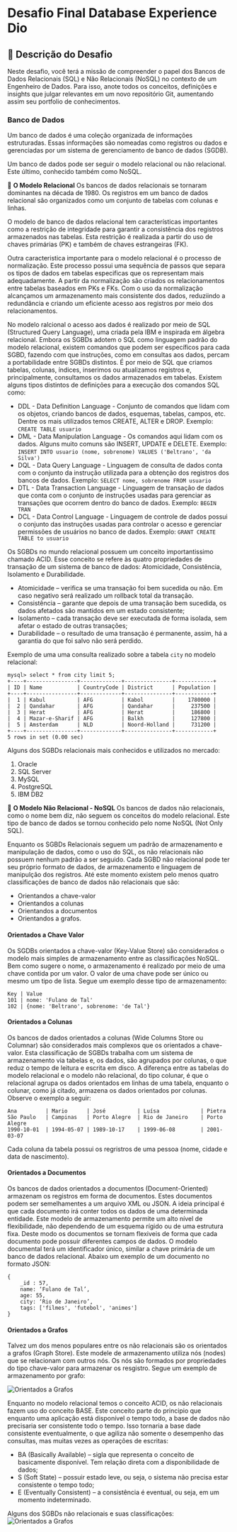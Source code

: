 # Desafio Final Database Experience Dio

## 📑 Descrição do Desafio
Neste desafio, você terá a missão de compreender o papel dos Bancos de Dados Relacionais (SQL) e Não Relacionais (NoSQL) no contexto de um Engenheiro de Dados. Para isso, anote todos os conceitos, definições e insights que julgar relevantes em um novo repositório Git, aumentando assim seu portfolio de conhecimentos.

### Banco de Dados
Um banco de dados é uma coleção organizada de informações estruturadas. Essas informações são nomeadas como registros ou dados e gerenciadas por um sistema de gerenciamento de banco de dados (SGDB). 

Um banco de dados pode ser seguir o modelo relacional ou não relacional. Este último, conhecido também como NoSQL. 

📃 **O Modelo Relacional**
Os bancos de dados relacionais se tornaram dominantes na década de 1980. Os registros em um banco de dados relacional são organizados como um conjunto de tabelas com colunas e linhas. 

O modelo de banco de dados relacional tem características importantes como a restrição de integridade para garantir a consistência dos registros armazenados nas tabelas. Esta restrição é realizada a partir do uso de chaves primárias (PK) e também de chaves estrangeiras (FK).

Outra caracteristica importante para o modelo relacional é o processo de normalização. Este processo possui uma sequência de passos que separa os tipos de dados em tabelas especificas que os representam mais adequadamente. A partir da normalização são criados os relacionamentos entre tabelas baseados em PKs e FKs. Com o uso da normalização alcançamos um armazenamento mais consistente dos dados, reduziindo a redundância e criando um eficiente acesso aos registros por meio dos relacionamentos.

No modelo ralcional o acesso aos dados é realizado por meio de SQL (Structured Query Language), uma criada pela IBM e inspirada em álgebra relacional. Embora os SGBDs adotem o SQL como linguagem padrão do modelo relacional, existem comandos que podem ser específicos para cada SGBD, fazendo com que instruções, como em consultas aos dados, percam a portabilidade entre SGBDs distintos.
É por meio de SQL que criamos tabelas, colunas, índices, inserimos ou atualizamos registros e, principalmente, consultamos os dados armazenados em tabelas.
Existem alguns tipos distintos de definições para a execução dos comandos SQL como:
* DDL - Data Definition Language - Conjunto de comandos que lidam com os objetos, criando bancos de dados, esquemas, tabelas, campos, etc. Dentre os mais utilizados temos CREATE, ALTER e DROP. Exemplo:
`CREATE TABLE usuario`
* DML - Data Manipulation Language - Os comandos aqui lidam com os dados. Alguns muito comuns são INSERT, UPDATE e DELETE. Exemplo:
`INSERT INTO usuario (nome, sobrenome) VALUES ('Beltrano', 'da Silva')`
* DQL - Data Query Language - Linguagem de consulta de dados conta com o conjunto da instrução utilizada para a obtenção dos registros dos bancos de dados. Exemplo:
`SELECT nome, sobrenome FROM usuario`
* DTL - Data Transaction Language - Linguagem de transação de dados que conta com o conjunto de instruções usadas para gerenciar as transações que ocorrem dentro do banco de dados. Exemplo:
`BEGIN TRAN`
* DCL - Data Control Language - Linguagem de controle de dados possui o conjunto das instruções usadas para controlar o acesso e gerenciar permissões de usuários no banco de dados. Exemplo:
`GRANT CREATE TABLE to usuario`

Os SGBDs no mundo relacional possuem um conceito importantissimo chamado ACID. Esse conceito se refere às quatro propriedades de transação de um sistema de banco de dados: Atomicidade, Consistência, Isolamento e Durabilidade.
*  	Atomicidade – verifica se uma transação foi bem sucedida ou não. Em caso negativo será realizado um rollback total da transação.
*  	Consistência – garante que depois de uma transação bem sucedida, os dados afetados são mantidos em um estado consistente;
*  	Isolamento – cada transação deve ser executada de forma isolada, sem afetar o estado de outras transações;
*  	Durabilidade – o resultado de uma transação é permanente, assim, há a garantia do que foi salvo não será perdido.

Exemplo de uma uma consulta realizado sobre a tabela `city` no modelo relacional:

    mysql> select * from city limit 5;
    +----+----------------+-------------+---------------+------------+
    | ID | Name           | CountryCode | District      | Population |
    +----+----------------+-------------+---------------+------------+
    |  1 | Kabul          | AFG         | Kabol         |    1780000 |
    |  2 | Qandahar       | AFG         | Qandahar      |     237500 |
    |  3 | Herat          | AFG         | Herat         |     186800 |
    |  4 | Mazar-e-Sharif | AFG         | Balkh         |     127800 |
    |  5 | Amsterdam      | NLD         | Noord-Holland |     731200 |
    +----+----------------+-------------+---------------+------------+
    5 rows in set (0.00 sec)

Alguns dos SGBDs relacionais mais conhecidos e utilizados no mercado:
1. Oracle
2. SQL Server
3. MySQL
4. PostgreSQL
5. IBM DB2 

📃 **O Modelo Não Relacional - NoSQL**
Os bancos de dados não relacionais, como o nome bem diz, não seguem os conceitos do modelo relacional. Este tipo de banco de dados se tornou conhecido pelo nome NoSQL (Not Only SQL).

Enquanto os SGBDs Relacionais seguem um padrão de armazenamento e manipulação de dados, como o uso do SQL, os não relacionais não possuem nenhum padrão a ser seguido. Cada SGBD não relacional pode ter seu próprio formato de dados, de armazenamento e linguagem de manipulção dos registros. 
Até este momento existem pelo menos quatro classificações de banco de dados não relacionais que são: 
* Orientandos a chave-valor
* Orientandos a colunas
* Orientandos a documentos
* Orientandos a grafos.

#### Orientados a Chave Valor
Os SGDBs orientados a chave-valor (Key-Value Store) são considerados o modelo mais simples de armazenamento entre as classificações NoSQL. Bem como sugere o nome, o armazenamento é realizado por meio de uma chave contida por um valor. O valor de uma chave pode ser único ou mesmo um tipo de lista. 
Segue um exemplo desse tipo de armazenamento:

    Key | Value
    101 | nome: 'Fulano de Tal'
    102 | {nome: 'Beltrano', sobrenome: 'de Tal'}

#### Orientados a Colunas
Os bancos de dados orientados a colunas (Wide Columns Store ou Columnar) são considerados mais complexos que os orientados a chave-valor. Esta classificação de SGBDs trabalha com um sistema de armazenamento via tabelas e, os dados, são agrupados por colunas, o que reduz o tempo de leitura e escrita em disco. A diferença entre as tabelas do modelo relacional e o modelo não relacional, do tipo colunar, é que o relacional agrupa os dados orientados em linhas de uma tabela, enquanto o colunar, como já citado, armazena os dados orientados por colunas. Observe o exemplo a seguir:

    Ana         | Mario      | José          | Luísa             | Pietra
    São Paulo   | Campinas   | Porto Alegre  | Rio de Janeiro    | Porto Alegre
    1990-10-01  | 1994-05-07 | 1989-10-17    | 1999-06-08        | 2001-03-07 

Cada coluna da tabela possui os regristros de uma pessoa (nome, cidade e data de nascimento).

#### Orientados a Documentos
Os bancos de dados orientados a documentos (Document-Oriented) armazenam os registros em forma de documentos. Estes documentos podem ser semelhamentes a um arquivo XML ou JSON. A ideia principal é que cada documento irá conter todos os dados de uma determinada entidade. Este modelo de armazenamento permite um alto nível de flexibilidade, não dependendo de um esquema rígido ou de uma estrutura fixa. Deste modo os documentos se tornam flexiveis de forma que cada documento pode possuir diferentes campos de dados. O modelo documental terá um identificador único, similar a chave primária de um banco de dados relacional. Abaixo um exemplo de um documento no formato JSON:

    {
        _id : 57,
        name: ‘Fulano de Tal’,
        age: 55,
        city: ‘Rio de Janeiro’,
        tags: ['filmes', 'futebol', 'animes']	
    }

#### Orientados a Grafos
Talvez um dos menos populares entre os não relacionais são os orientados a grafos (Graph Store). Este modele de armazenamento utiliza nós (nodes) que se relacionam com outros nós. Os nós são formados por propriedades do tipo chave-valor para armazenar os resgistro. Segue um exemplo de armazenamento por grafo:

![Orientados a Grafos](https://github.com/mballem/digital-inovation-one/blob/master/database-experience/desafio-final/image/graph-store.png)

Enquanto no modelo relacional temos o conceito ACID, os não relacionais fazem uso do conceito BASE. Este conceito parte do principio que enquanto uma aplicação está disponível o tempo todo, a base de dados não precisaria ser consistente todo o tempo. Isso tornaria a base dade consistente eventualmente, o que agiliza não somente o desempenho das consultas, mas muitas vezes as operações de escritas:
* BA (Basically Available) – sigla que representa o conceito de basicamente disponível. Tem relação direta com a disponibilidade de dados;
* S (Soft State) – possuir estado leve, ou seja, o sistema não precisa estar consistente o tempo todo;
* E (Eventually Consistent) – a consistência é eventual, ou seja, em um momento indeterminado. 

Alguns dos SGBDs não relacionais e suas classificações:
![Orientados a Grafos](https://github.com/mballem/digital-inovation-one/blob/master/database-experience/desafio-final/image/nosql-types.png)
